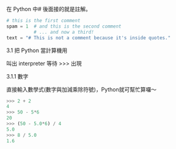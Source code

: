 在 Python 中# 後面接的就是註解。

```Python
# this is the first comment
spam = 1  # and this is the second comment
          # ... and now a third!
text = "# This is not a comment because it's inside quotes."
```

3.1 把 Python 當計算機用

叫出 interpreter 等待 >>> 出現

3.1.1 數字


直接輸入數學式(數字與加減乘除符號)，Python就可幫忙算囉～

```Python
>>> 2 + 2
4
>>> 50 - 5*6
20
>>> (50 - 5.0*6) / 4
5.0
>>> 8 / 5.0
1.6
```

